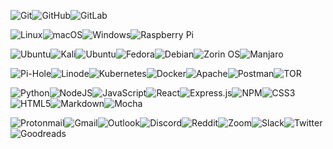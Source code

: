 ![Git](https://img.shields.io/badge/git-%23F05033.svg?style=for-the-badge&logo=git&logoColor=white)![GitHub](https://img.shields.io/badge/github-%23121011.svg?style=for-the-badge&logo=github&logoColor=white)![GitLab](https://img.shields.io/badge/gitlab-%23181717.svg?style=for-the-badge&logo=gitlab&logoColor=white)

![Linux](https://img.shields.io/badge/Linux-FCC624?style=for-the-badge&logo=linux&logoColor=black)![macOS](https://img.shields.io/badge/mac%20os-000000?style=for-the-badge&logo=macos&logoColor=F0F0F0)![Windows](https://img.shields.io/badge/Windows-0078D6?style=for-the-badge&logo=windows&logoColor=white)![Raspberry Pi](https://img.shields.io/badge/-RaspberryPi-C51A4A?style=for-the-badge&logo=Raspberry-Pi)

![Ubuntu](https://img.shields.io/badge/Ubuntu-E95420?style=for-the-badge&logo=ubuntu&logoColor=white)![Kali](https://img.shields.io/badge/Kali-268BEE?style=for-the-badge&logo=kalilinux&logoColor=white)![Ubuntu](https://img.shields.io/badge/Ubuntu-E95420?style=for-the-badge&logo=ubuntu&logoColor=white)![Fedora](https://img.shields.io/badge/Fedora-294172?style=for-the-badge&logo=fedora&logoColor=white)![Debian](https://img.shields.io/badge/Debian-D70A53?style=for-the-badge&logo=debian&logoColor=white)![Zorin OS](https://img.shields.io/badge/-Zorin%20OS-%2310AAEB?style=for-the-badge&logo=zorin&logoColor=white)![Manjaro](https://img.shields.io/badge/Manjaro-35BF5C?style=for-the-badge&logo=Manjaro&logoColor=white)

![Pi-Hole](https://img.shields.io/badge/pihole-%2396060C.svg?style=for-the-badge&logo=pi-hole&logoColor=white)![Linode](https://img.shields.io/badge/linode-00A95C?style=for-the-badge&logo=linode&logoColor=white)![Kubernetes](https://img.shields.io/badge/kubernetes-%23326ce5.svg?style=for-the-badge&logo=kubernetes&logoColor=white)![Docker](https://img.shields.io/badge/docker-%230db7ed.svg?style=for-the-badge&logo=docker&logoColor=white)![Apache](https://img.shields.io/badge/apache-%23D42029.svg?style=for-the-badge&logo=apache&logoColor=white)![Postman](https://img.shields.io/badge/Postman-FF6C37?style=for-the-badge&logo=postman&logoColor=white)![TOR](https://img.shields.io/badge/tor-%237E4798.svg?style=for-the-badge&logo=tor-project&logoColor=white)

![Python](https://img.shields.io/badge/python-3670A0?style=for-the-badge&logo=python&logoColor=ffdd54)![NodeJS](https://img.shields.io/badge/node.js-6DA55F?style=for-the-badge&logo=node.js&logoColor=white)![JavaScript](https://img.shields.io/badge/javascript-%23323330.svg?style=for-the-badge&logo=javascript&logoColor=%23F7DF1E)![React](https://img.shields.io/badge/react-%2320232a.svg?style=for-the-badge&logo=react&logoColor=%2361DAFB)![Express.js](https://img.shields.io/badge/express.js-%23404d59.svg?style=for-the-badge&logo=express&logoColor=%2361DAFB)![NPM](https://img.shields.io/badge/NPM-%23CB3837.svg?style=for-the-badge&logo=npm&logoColor=white)![CSS3](https://img.shields.io/badge/css3-%231572B6.svg?style=for-the-badge&logo=css3&logoColor=white)![HTML5](https://img.shields.io/badge/html5-%23E34F26.svg?style=for-the-badge&logo=html5&logoColor=white)![Markdown](https://img.shields.io/badge/markdown-%23000000.svg?style=for-the-badge&logo=markdown&logoColor=white)![Mocha](https://img.shields.io/badge/-mocha-%238D6748?style=for-the-badge&logo=mocha&logoColor=white)


![Protonmail](https://img.shields.io/badge/ProtonMail-8B89CC?style=for-the-badge&logo=protonmail&logoColor=white)![Gmail](https://img.shields.io/badge/Gmail-D14836?style=for-the-badge&logo=gmail&logoColor=white)![Outlook](https://img.shields.io/badge/Microsoft_Outlook-0078D4?style=for-the-badge&logo=microsoft-outlook&logoColor=white)![Discord](https://img.shields.io/badge/Discord-%235865F2.svg?style=for-the-badge&logo=discord&logoColor=white)![Reddit](https://img.shields.io/badge/Reddit-FF4500?style=for-the-badge&logo=reddit&logoColor=white)![Zoom](https://img.shields.io/badge/Zoom-2D8CFF?style=for-the-badge&logo=zoom&logoColor=white)![Slack](https://img.shields.io/badge/Slack-4A154B?style=for-the-badge&logo=slack&logoColor=white)![Twitter](https://img.shields.io/badge/Twitter-%231DA1F2.svg?style=for-the-badge&logo=Twitter&logoColor=white)![Goodreads](https://img.shields.io/badge/Goodreads-F3F1EA?style=for-the-badge&logo=goodreads&logoColor=372213)
